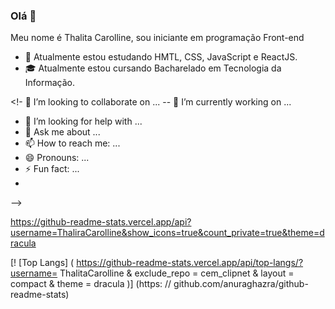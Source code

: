 ### Olá 👋

Meu nome é Thalita Carolline, sou iniciante em programação Front-end


- 🌱 Atualmente estou estudando HMTL, CSS, JavaScript e ReactJS.
- 🎓 Atualmente estou cursando Bacharelado em Tecnologia da Informação.

<!- 👯 I’m looking to collaborate on ...
-- 🔭 I’m currently working on ...
- 🤔 I’m looking for help with ...
- 💬 Ask me about ...
- 📫 How to reach me: ...
- 😄 Pronouns: ...
- ⚡ Fun fact: ...
- 
-->


https://github-readme-stats.vercel.app/api?username=ThaliraCarolline&show_icons=true&count_private=true&theme=dracula

[! [Top Langs] ( https://github-readme-stats.vercel.app/api/top-langs/?username= ThalitaCarolline & exclude_repo = cem_clipnet & layout = compact & theme = dracula )] (https: // github.com/anuraghazra/github-readme-stats)
